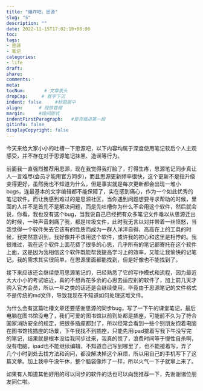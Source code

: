 ```yaml
---
title: "爆炸吧，思源"
slug: "5"
description: ""
date: 2022-11-15T17:02:10+08:00
toc: 
tags: 
- 思源
- 笔记
categories:
- life
draft: 
share:
comments:
meta: 
tocNum:       # 文章表头
dropCap:     # 首字下沉
indent: false     #标题居中
align:      # 段排首缩
margin:     #段间距式
indentFirstParagraph:   #是否缩进第一段
gitinfo: false
displayCopyright: false
---
```



今天来给大家小小的吐槽一下思源吧，以下内容均属于深度使用笔记软后个人主观感受，并不存在对于思源笔记抹黑、造谣等行为。

前面我一直强烈推荐用思源，现在我觉得我打脸了，打得生疼，思源笔记同步真让人一言难尽(会员才能用官方同步)，而且思源更新频率很快，这个更新不是指升级变得更好，虽然我也不知道为什么，但是事实就是每次更新都会出现一堆小bugs，连最基本的文字编辑都不能保障了，实在感到痛心，作为一个如此优秀的笔记软件。而让我感到难过的是思源社区，当你遇到问题想要寻求帮助的时候，里面的人并不是首先不是解决问题，而是先吐槽你为什么不会用这个软件，然后就会说，你看，我也没有这个bug，当我说自己已经拥有众多笔记文件难以从思源迁出的时候，一种声音刺痛了我，都是垃圾文件，此时我无言以对并带着一丝愤怒，当我觉得一个软件失去它该有的性质而成为一群人洋洋自得、高高在上的工具的时候，我突然意识到，我好像并不该用这个软件，或许我的初心和这里是相悖的。我很难过，我在这个软件上面花费了很多的心思，几乎所有的笔记都寄托在这个软件上面，这是因为我相信这个软件既能帮我提高学习上的效率，又能让我愉快的记笔记。我的需求其实很简单，在思源里面都能找到，但是好像也不能找到了。

接下来应该还会继续使用思源笔记的，已经熟悉了它的写作模式和流程，因为最近大大小小的考试临近，真的不想再花多余的心思去适应别的软件了，加上前几天才购入官方会员，所以一年之类的话还是会继续使用，毕竟由于思源笔记的文件格式不是传统的md文件，导致我现在不知道如何处理这堆文件。

为什么会有这篇吐槽文章还要感谢思源的同步bug，写了一下午的课堂笔记，最后电脑在图书馆没电了，我们可爱的图书馆以前到处都是插座，可能前不久为了符合国家消防安全的规定，把很多插座都封了，所以经常会看到一些个别朋友抱着电脑在图书馆找插座的场景，下午我找不到插座，只能先用ipad接着写我下午没写完的笔记，结果就是根本没给我同步过来，我真的慌了，浪费时间等于慢性自杀啊，没有电脑，ipad也不能继续编辑，不知道自己写到哪里了，也不能接着写，弄了几个小时到处去找方法和询问，都没解决掉这个麻烦，所以用自己的手机写下了这篇文章。加上我中午没午休，整个脑袋像炸了一样，所以火气一下子就窜上来了。

如果有人知道其他好用的可以同步的软件的话也可以向我推荐一下，先谢谢诸位朋友同仁啦。
